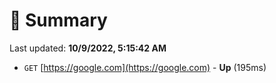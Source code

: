 # 📖 Summary
Last updated: **10/9/2022, 5:15:42 AM**

- `GET` [https://google.com](https://google.com) - **Up** (195ms)
